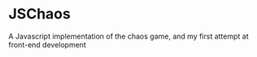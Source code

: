 # JSChaos
A Javascript implementation of the chaos game, and my first attempt at front-end development
